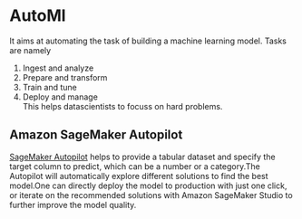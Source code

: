 # AutoMl

It aims at automating the task of building a machine learning model. Tasks are namely
1. Ingest and analyze
2. Prepare and transform
3. Train and tune
4. Deploy and manage  
This helps datascientists to focuss on hard problems.

## Amazon SageMaker Autopilot  
   [SageMaker Autopilot](https://aws.amazon.com/sagemaker/autopilot/) helps to provide a tabular dataset and specify the target column to predict, which can be a number or a category.The Autopilot will automatically explore different solutions to find the best model.One can directly deploy the model to production with just one click, or iterate on the recommended solutions with Amazon SageMaker Studio to further improve the model quality.
